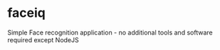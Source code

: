 # faceiq
Simple Face recognition application - no additional tools and software required except NodeJS
